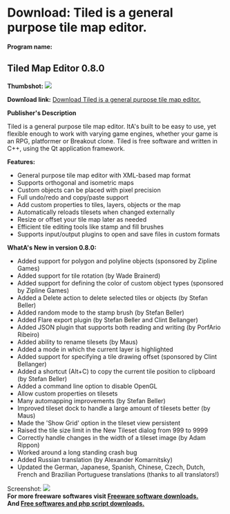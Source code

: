 # Download: Tiled is a general purpose tile map editor.

**Program name:**

## Tiled Map Editor 0.8.0

  
**Thumbshot:** ![](http://www.freewarefiles.com/screenshot/tiledmapeditor_md.jpg)   
  
**Download link:** [Download Tiled is a general purpose tile map editor.](http://freesoftwares.boysofts.com/Tiled-Map-Editor_program_64372.html)  
  


**Publisher's Description**  
  


Tiled is a general purpose tile map editor. ItA's built to be easy to use, yet flexible enough to work with varying game engines, whether your game is an RPG, platformer or Breakout clone. Tiled is free software and written in C++, using the Qt application framework. 

**Features:**

  * General purpose tile map editor with XML-based map format 
  * Supports orthogonal and isometric maps 
  * Custom objects can be placed with pixel precision 
  * Full undo/redo and copy/paste support 
  * Add custom properties to tiles, layers, objects or the map 
  * Automatically reloads tilesets when changed externally 
  * Resize or offset your tile map later as needed 
  * Efficient tile editing tools like stamp and fill brushes 
  * Supports input/output plugins to open and save files in custom formats 

**WhatA's New in version 0.8.0:**

  * Added support for polygon and polyline objects (sponsored by Zipline Games) 
  * Added support for tile rotation (by Wade Brainerd) 
  * Added support for defining the color of custom object types (sponsored by Zipline Games) 
  * Added a Delete action to delete selected tiles or objects (by Stefan Beller) 
  * Added random mode to the stamp brush (by Stefan Beller) 
  * Added Flare export plugin (by Stefan Beller and Clint Bellanger) 
  * Added JSON plugin that supports both reading and writing (by PorfArio Ribeiro) 
  * Added ability to rename tilesets (by Maus) 
  * Added a mode in which the current layer is highlighted 
  * Added support for specifying a tile drawing offset (sponsored by Clint Bellanger) 
  * Added a shortcut (Alt+C) to copy the current tile position to clipboard (by Stefan Beller) 
  * Added a command line option to disable OpenGL 
  * Allow custom properties on tilesets 
  * Many automapping improvements (by Stefan Beller) 
  * Improved tileset dock to handle a large amount of tilesets better (by Maus) 
  * Made the 'Show Grid' option in the tileset view persistent 
  * Raised the tile size limit in the New Tileset dialog from 999 to 9999 
  * Correctly handle changes in the width of a tileset image (by Adam Rippon) 
  * Worked around a long standing crash bug 
  * Added Russian translation (by Alexander Komarnitsky) 
  * Updated the German, Japanese, Spanish, Chinese, Czech, Dutch, French and Brazilian Portuguese translations (thanks to all translators!) 

  
  
Screenshot: ![](http://www.freewarefiles.com/screenshot/tiledmapeditor.jpg)   
**For more freeware softwares visit [Freeware software downloads.](http://freesoftwares.boysofts.com/)**   
**And [Free softwares and php script downloads.](http://www.boysofts.com/)**
